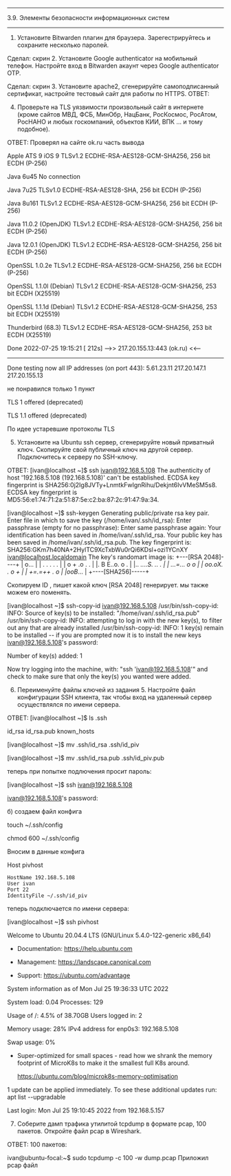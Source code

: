 __________________________________________________________________________
 3.9. Элементы безопасности информационных систем
__________________________________________________________________________
1. Установите Bitwarden плагин для браузера. Зарегестрируйтесь и сохраните несколько паролей.

Сделал: скрин
2. Установите Google authenticator на мобильный телефон. Настройте вход в Bitwarden акаунт через Google authenticator OTP.

Сделал: скрин
3. Установите apache2, сгенерируйте самоподписанный сертификат, настройте тестовый сайт для работы по HTTPS.
ОТВЕТ:


4. Проверьте на TLS уязвимости произвольный сайт в интернете (кроме сайтов МВД, ФСБ, МинОбр, НацБанк, РосКосмос, РосАтом, РосНАНО и любых госкомпаний, объектов КИИ, ВПК ... и тому подобное).

ОТВЕТ:
Проверял на сайте ok.ru
часть вывода

Apple ATS 9 iOS 9            TLSv1.2 ECDHE-RSA-AES128-GCM-SHA256, 256 bit ECDH (P-256)

 Java 6u45                    No connection
 
 Java 7u25                    TLSv1.0 ECDHE-RSA-AES128-SHA, 256 bit ECDH (P-256)
 
 Java 8u161                   TLSv1.2 ECDHE-RSA-AES128-GCM-SHA256, 256 bit ECDH (P-256)
 
 Java 11.0.2 (OpenJDK)        TLSv1.2 ECDHE-RSA-AES128-GCM-SHA256, 256 bit ECDH (P-256)
 
 Java 12.0.1 (OpenJDK)        TLSv1.2 ECDHE-RSA-AES128-GCM-SHA256, 256 bit ECDH (P-256)
 
 OpenSSL 1.0.2e               TLSv1.2 ECDHE-RSA-AES128-GCM-SHA256, 256 bit ECDH (P-256)
 
 OpenSSL 1.1.0l (Debian)      TLSv1.2 ECDHE-RSA-AES128-GCM-SHA256, 253 bit ECDH (X25519)
 
 OpenSSL 1.1.1d (Debian)      TLSv1.2 ECDHE-RSA-AES128-GCM-SHA256, 253 bit ECDH (X25519)
 
 Thunderbird (68.3)           TLSv1.2 ECDHE-RSA-AES128-GCM-SHA256, 253 bit ECDH (X25519)

 Done 2022-07-25 19:15:21 [ 212s] -->> 217.20.155.13:443 (ok.ru) <<--

------------------------------------------------------------------------------------
Done testing now all IP addresses (on port 443): 5.61.23.11 217.20.147.1 217.20.155.13


не понравился только 1 пункт 

 TLS 1      offered (deprecated)
 
 TLS 1.1    offered (deprecated)

По идее устаревшие протоколы TLS



5. Установите на Ubuntu ssh сервер, сгенерируйте новый приватный ключ. Скопируйте свой публичный ключ на другой сервер. Подключитесь к серверу по SSH-ключу.

ОТВЕТ:
[ivan@localhost ~]$ ssh ivan@192.168.5.108
The authenticity of host '192.168.5.108 (192.168.5.108)' can't be established.
ECDSA key fingerprint is SHA256:0j2Ig8JVTy+LnmtkFwIgnRihu/Dekjnt6IvVMeSM5s8.
ECDSA key fingerprint is MD5:56:e1:74:71:2a:51:87:5e:c2:ba:87:2c:91:47:9a:34.



[ivan@localhost ~]$ ssh-keygen
Generating public/private rsa key pair.
Enter file in which to save the key (/home/ivan/.ssh/id_rsa):
Enter passphrase (empty for no passphrase):
Enter same passphrase again:
Your identification has been saved in /home/ivan/.ssh/id_rsa.
Your public key has been saved in /home/ivan/.ssh/id_rsa.pub.
The key fingerprint is:
SHA256:GKm7h40NA+2HylTC9XcTxbWu0rQi6KDsl+ozi1YCnXY ivan@localhost.localdomain
The key's randomart image is:
+---[RSA 2048]----+
|           o...  |
|    .  .  . .  . |
| o + .o    .  .  |
|. B E..o. o  .   |
|.. *....S. .. .  |
| ...=...   o o   |
| oo.oX. . o +    |
| +=.=++  . o     |
|ooB*...          |
+----[SHA256]-----+

Скопируем ID , пишет какой ключ [RSA 2048] генерирует. мы также можем его поменять. 

[ivan@localhost ~]$ ssh-copy-id ivan@192.168.5.108
/usr/bin/ssh-copy-id: INFO: Source of key(s) to be installed: "/home/ivan/.ssh/id_rsa.pub"
/usr/bin/ssh-copy-id: INFO: attempting to log in with the new key(s), to filter out any that are already installed
/usr/bin/ssh-copy-id: INFO: 1 key(s) remain to be installed -- if you are prompted now it is to install the new keys
ivan@192.168.5.108's password:

Number of key(s) added: 1

Now try logging into the machine, with:   "ssh 'ivan@192.168.5.108'"
and check to make sure that only the key(s) you wanted were added.



6. Переименуйте файлы ключей из задания 5. Настройте файл конфигурации SSH клиента, так чтобы вход на удаленный сервер осуществлялся по имени сервера.

ОТВЕТ:
[ivan@localhost ~]$ ls .ssh

id_rsa  id_rsa.pub  known_hosts

[ivan@localhost ~]$ mv .ssh/id_rsa .ssh/id_piv

[ivan@localhost ~]$ mv .ssh/id_rsa.pub .ssh/id_piv.pub

теперь при попытке подлючения просит пароль: 

[ivan@localhost ~]$ ssh ivan@192.168.5.108

ivan@192.168.5.108's password:


б) создаем файл конфига

touch ~/.ssh/config

chmod 600 ~/.ssh/config

Вносим в данные конфига

Host pivhost

    HostName 192.168.5.108
    User ivan
    Port 22
    IdentityFile ~/.ssh/id_piv

теперь подключается по имени сервера: 

[ivan@localhost ~]$ ssh pivhost

Welcome to Ubuntu 20.04.4 LTS (GNU/Linux 5.4.0-122-generic x86_64)

 * Documentation:  https://help.ubuntu.com

 * Management:     https://landscape.canonical.com

 * Support:        https://ubuntu.com/advantage

  System information as of Mon Jul 25 19:36:33 UTC 2022

  System load:  0.04              Processes:               129
  
  Usage of /:   4.5% of 38.70GB   Users logged in:         2
  
  Memory usage: 28%               IPv4 address for enp0s3: 192.168.5.108
  
  Swap usage:   0%

 * Super-optimized for small spaces - read how we shrank the memory
   footprint of MicroK8s to make it the smallest full K8s around.

   https://ubuntu.com/blog/microk8s-memory-optimisation

1 update can be applied immediately.
To see these additional updates run: apt list --upgradable


Last login: Mon Jul 25 19:10:45 2022 from 192.168.5.157


7. Соберите дамп трафика утилитой tcpdump в формате pcap, 100 пакетов. Откройте файл pcap в Wireshark.

ОТВЕТ: 100 пакетов: 

ivan@ubuntu-focal:~$ sudo tcpdump -c 100 -w dump.pcap 
Приложил рсар файл

